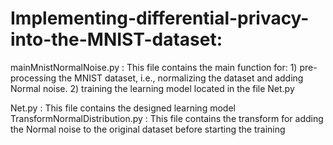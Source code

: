 # Implementing-differential-privacy-into-the-MNIST-dataset:

mainMnistNormalNoise.py            : This file contains the main function for:
                                        1) pre-processing the MNIST dataset, i.e., normalizing the dataset and adding Normal noise.
                                        2) training the learning model located in the file Net.py

Net.py                             : This file contains the designed learning model
TransformNormalDistribution.py     : This file contains the transform for adding the Normal noise to the original dataset before starting the training


